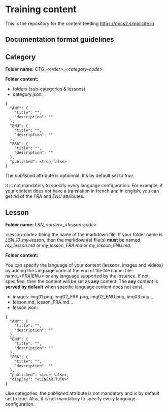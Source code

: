 Training content
====================

This is the repository for the content feeding https://docs2.simplicite.io

Documentation format guidelines [](#guidelines)
---------------------------

## Category

**Folder name:** CTG_*&lt;order>*_*&lt;category-code>*


**Folder content:**
- folders (sub-categories & lessons)
- category.json:

```
{
  "ANY": {
    "title": "",
    "description": ""
  },
  "ENU": {
    "title": "",
    "description": ""
  },
  "FRA": {
    "title": "",
    "description": ""
  },
  "published": <true|false>
}
```

The *published* attribute is optionnal. It's by default set to *true*.

It is not mandatory to specify every language configuration. For example, if your content does not have a translation in french and in english, you can get rid of the *FRA* and *ENU* attributes. 

## Lesson

**Folder name:** *LSN_&lt;order>*_*&lt;lesson-code>*

&lt;lesson-code> being the name of the markdown file. If your folder name is *LSN_10_my-lesson*, then the markdown(s) file(s) **must** be named *my_lesson.md* or *my_lesson_FRA.md* or *my_lesson_ENU.md*. 

**Folder content:**

You can specify the language of your content (lessons, images and videos) by adding the language code at the end of the file name: file-name_*&lt;FRA|ENU>* or any language supported by the instance. If not specified, then the content will be set as **any** content. The **any** content is **served by default** when specific language content does not exist.

- images: img01.png, img02_FRA.png, img02_ENU.png, img03.png...
- lesson.md, lesson_FRA.md...
- lesson.json:

```
{
  "ANY": {
    "title": "",
    "description": ""
  },
  "ENU": {
    "title": "",
    "description": ""
  },
  "FRA": {
    "title": "",
    "description": ""
  },
  "published": <true|false>,
  "display": "<LINEAR|TUTO>"
}
```

Like categories, the *published* attribute is not mandatory and is by default set to true. Also, it is not mandatory to specify every language configuration.





